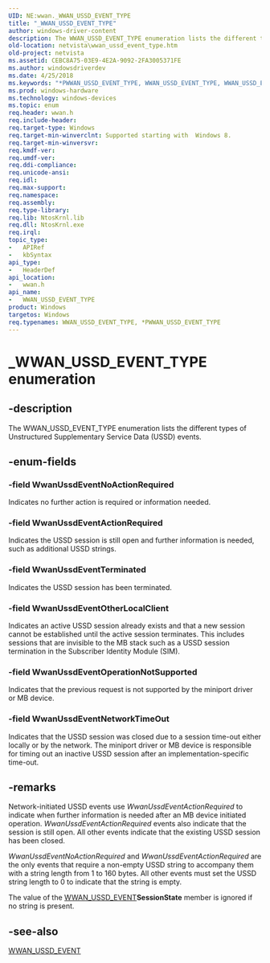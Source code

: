```yaml
---
UID: NE:wwan._WWAN_USSD_EVENT_TYPE
title: "_WWAN_USSD_EVENT_TYPE"
author: windows-driver-content
description: The WWAN_USSD_EVENT_TYPE enumeration lists the different types of Unstructured Supplementary Service Data (USSD) events.
old-location: netvista\wwan_ussd_event_type.htm
old-project: netvista
ms.assetid: CEBC8A75-03E9-4E2A-9092-2FA3005371FE
ms.author: windowsdriverdev
ms.date: 4/25/2018
ms.keywords: "*PWWAN_USSD_EVENT_TYPE, WWAN_USSD_EVENT_TYPE, WWAN_USSD_EVENT_TYPE enumeration [Network Drivers Starting with Windows Vista], WwanUssdEventActionRequired, WwanUssdEventNetworkTimeOut, WwanUssdEventNoActionRequired, WwanUssdEventOperationNotSupported, WwanUssdEventOtherLocalClient, WwanUssdEventTerminated, _WWAN_USSD_EVENT_TYPE, netvista.wwan_ussd_event_type, wwan/WWAN_USSD_EVENT_TYPE, wwan/WwanUssdEventActionRequired, wwan/WwanUssdEventNetworkTimeOut, wwan/WwanUssdEventNoActionRequired, wwan/WwanUssdEventOperationNotSupported, wwan/WwanUssdEventOtherLocalClient, wwan/WwanUssdEventTerminated"
ms.prod: windows-hardware
ms.technology: windows-devices
ms.topic: enum
req.header: wwan.h
req.include-header: 
req.target-type: Windows
req.target-min-winverclnt: Supported starting with  Windows 8.
req.target-min-winversvr: 
req.kmdf-ver: 
req.umdf-ver: 
req.ddi-compliance: 
req.unicode-ansi: 
req.idl: 
req.max-support: 
req.namespace: 
req.assembly: 
req.type-library: 
req.lib: NtosKrnl.lib
req.dll: NtosKrnl.exe
req.irql: 
topic_type:
-	APIRef
-	kbSyntax
api_type:
-	HeaderDef
api_location:
-	wwan.h
api_name:
-	WWAN_USSD_EVENT_TYPE
product: Windows
targetos: Windows
req.typenames: WWAN_USSD_EVENT_TYPE, *PWWAN_USSD_EVENT_TYPE
---
```


# _WWAN_USSD_EVENT_TYPE enumeration


## -description


The WWAN_USSD_EVENT_TYPE enumeration lists the different types of Unstructured Supplementary Service Data (USSD) events.


## -enum-fields




### -field WwanUssdEventNoActionRequired

Indicates no further action is required or information needed.


### -field WwanUssdEventActionRequired

Indicates the USSD session is still open and further information is needed, such as additional USSD strings.


### -field WwanUssdEventTerminated

Indicates the USSD session has been terminated.


### -field WwanUssdEventOtherLocalClient

Indicates an active USSD session already exists and that a new session cannot be established until the active session terminates. This includes sessions that are invisible to the MB stack such as a USSD session termination in the Subscriber Identity Module (SIM).


### -field WwanUssdEventOperationNotSupported

Indicates that the previous request is not supported by the miniport driver or MB device.


### -field WwanUssdEventNetworkTimeOut

Indicates that the USSD session was closed due to a session time-out either locally or by the network. The miniport driver or MB device is responsible for timing out an inactive USSD session after an implementation-specific time-out.


## -remarks



Network-initiated USSD events use <i>WwanUssdEventActionRequired</i> to indicate when further information is needed after an MB device initiated operation. <i>WwanUssdEventActionRequired</i> events also indicate that the session is still open. All other events indicate that the existing USSD session has been closed.

<i>WwanUssdEventNoActionRequired</i> and <i>WwanUssdEventActionRequired</i> are the only events that require a non-empty USSD string to accompany them with a string length from 1 to 160 bytes. All other events must set the USSD string length to 0 to indicate that the string is empty.

The value of the <a href="https://msdn.microsoft.com/library/windows/hardware/hh464136">WWAN_USSD_EVENT</a><b>SessionState</b> member is ignored if no string is present.




## -see-also




<a href="https://msdn.microsoft.com/library/windows/hardware/hh464136">WWAN_USSD_EVENT</a>
 

 


